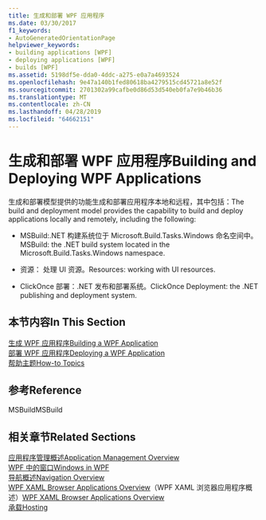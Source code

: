 ```yaml
---
title: 生成和部署 WPF 应用程序
ms.date: 03/30/2017
f1_keywords:
- AutoGeneratedOrientationPage
helpviewer_keywords:
- building applications [WPF]
- deploying applications [WPF]
- builds [WPF]
ms.assetid: 5198df5e-dda0-4ddc-a275-e0a7a4693524
ms.openlocfilehash: 9e47a140b1fed80618ba4279515cd45721a8e52f
ms.sourcegitcommit: 2701302a99cafbe0d86d53d540eb0fa7e9b46b36
ms.translationtype: MT
ms.contentlocale: zh-CN
ms.lasthandoff: 04/28/2019
ms.locfileid: "64662151"
---
```

# <a name="building-and-deploying-wpf-applications"></a><span data-ttu-id="090d6-102">生成和部署 WPF 应用程序</span><span class="sxs-lookup"><span data-stu-id="090d6-102">Building and Deploying WPF Applications</span></span>
<span data-ttu-id="090d6-103">生成和部署模型提供的功能生成和部署应用程序本地和远程，其中包括：</span><span class="sxs-lookup"><span data-stu-id="090d6-103">The build and deployment model provides the capability to build and deploy applications locally and remotely, including the following:</span></span>  
  
- <span data-ttu-id="090d6-104">MSBuild:.NET 构建系统位于 Microsoft.Build.Tasks.Windows 命名空间中。</span><span class="sxs-lookup"><span data-stu-id="090d6-104">MSBuild: the .NET build system located in the Microsoft.Build.Tasks.Windows namespace.</span></span>  
  
- <span data-ttu-id="090d6-105">资源： 处理 UI 资源。</span><span class="sxs-lookup"><span data-stu-id="090d6-105">Resources: working with UI resources.</span></span>  
  
- <span data-ttu-id="090d6-106">ClickOnce 部署：.NET 发布和部署系统。</span><span class="sxs-lookup"><span data-stu-id="090d6-106">ClickOnce Deployment: the .NET publishing and deployment system.</span></span>  
  
## <a name="in-this-section"></a><span data-ttu-id="090d6-107">本节内容</span><span class="sxs-lookup"><span data-stu-id="090d6-107">In This Section</span></span>  
 [<span data-ttu-id="090d6-108">生成 WPF 应用程序</span><span class="sxs-lookup"><span data-stu-id="090d6-108">Building a WPF Application</span></span>](building-a-wpf-application-wpf.md)  
 [<span data-ttu-id="090d6-109">部署 WPF 应用程序</span><span class="sxs-lookup"><span data-stu-id="090d6-109">Deploying a WPF Application</span></span>](deploying-a-wpf-application-wpf.md)  
 [<span data-ttu-id="090d6-110">帮助主题</span><span class="sxs-lookup"><span data-stu-id="090d6-110">How-to Topics</span></span>](build-and-deploy-how-to-topics.md)  
  
## <a name="reference"></a><span data-ttu-id="090d6-111">参考</span><span class="sxs-lookup"><span data-stu-id="090d6-111">Reference</span></span>  
 <span data-ttu-id="090d6-112">MSBuild</span><span class="sxs-lookup"><span data-stu-id="090d6-112">MSBuild</span></span>  
  
## <a name="related-sections"></a><span data-ttu-id="090d6-113">相关章节</span><span class="sxs-lookup"><span data-stu-id="090d6-113">Related Sections</span></span>  
 [<span data-ttu-id="090d6-114">应用程序管理概述</span><span class="sxs-lookup"><span data-stu-id="090d6-114">Application Management Overview</span></span>](application-management-overview.md)  
  [<span data-ttu-id="090d6-115">WPF 中的窗口</span><span class="sxs-lookup"><span data-stu-id="090d6-115">Windows in WPF</span></span>](windows-in-wpf-applications.md)  
  [<span data-ttu-id="090d6-116">导航概述</span><span class="sxs-lookup"><span data-stu-id="090d6-116">Navigation Overview</span></span>](navigation-overview.md)  
  <span data-ttu-id="090d6-117">[WPF XAML Browser Applications Overview](wpf-xaml-browser-applications-overview.md)（WPF XAML 浏览器应用程序概述）</span><span class="sxs-lookup"><span data-stu-id="090d6-117">[WPF XAML Browser Applications Overview](wpf-xaml-browser-applications-overview.md)</span></span>  
  [<span data-ttu-id="090d6-118">承载</span><span class="sxs-lookup"><span data-stu-id="090d6-118">Hosting</span></span>](hosting-wpf-applications.md)
